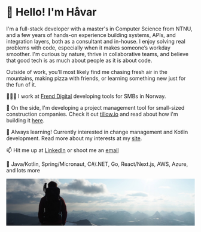 # 👋 Hello! I'm Håvar
I'm a full-stack developer with a master's in Computer Science from NTNU, and a few years of hands-on experience building systems, APIs, and integration layers, both as a consultant and in-house. I enjoy solving real problems with code, especially when it makes someone’s workday smoother. I'm curious by nature, thrive in collaborative teams, and believe that good tech is as much about people as it is about code.

Outside of work, you’ll most likely find me chasing fresh air in the mountains, making pizza with friends, or learning something new just for the fun of it.

👷🏻‍♂️ I work at [Frend Digital](https://frend.no) developing tools for SMBs in Norway.

🌱 On the side, I'm developing a project management tool for small-sized construction companies. Check it out [tillow.io](https://tillow.io) and read about how i'm building it [here](https://havar.dev/projects/tillow).

🤔 Always learning! Currently interested in change management and Kotlin development. Read more about my interests at my [site](https://havar.dev).
  
📫 Hit me up at [LinkedIn](https://www.linkedin.com/in/havarhagelund) or shoot me an [email](mailto:havar@hagelund.me)

🔧 Java/Kotlin, Spring/Micronaut, C#/.NET, Go, React/Next.js, AWS, Azure, and lots more


![havarhagelund](havarhagelund.jpeg)
